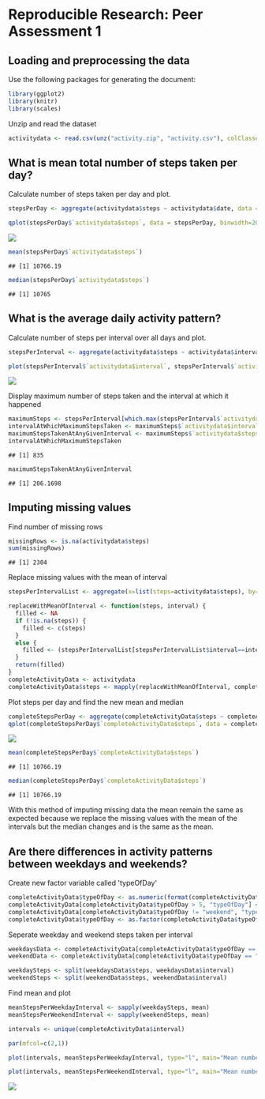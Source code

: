 # Reproducible Research: Peer Assessment 1


## Loading and preprocessing the data
Use the following packages for generating the document:


```r
library(ggplot2)
library(knitr)
library(scales)
```

Unzip and read the dataset

```r
activitydata <- read.csv(unz("activity.zip", "activity.csv"), colClasses = c("numeric", "Date", "numeric"))
```

## What is mean total number of steps taken per day?

Calculate number of steps taken per day and plot.

```r
stepsPerDay <- aggregate(activitydata$steps ~ activitydata$date, data = activitydata , FUN = sum, na.action = na.omit)

qplot(stepsPerDay$`activitydata$steps`, data = stepsPerDay, binwidth=2000, xlab = "Number of steps", ylab = "Count")
```

![](PA1_template_files/figure-html/unnamed-chunk-3-1.png) 

```r
mean(stepsPerDay$`activitydata$steps`)
```

```
## [1] 10766.19
```

```r
median(stepsPerDay$`activitydata$steps`)
```

```
## [1] 10765
```


## What is the average daily activity pattern?

Calculate number of steps per interval over all days and plot.


```r
stepsPerInterval <- aggregate(activitydata$steps ~ activitydata$interval, data = activitydata , FUN = mean, na.action = na.omit)

plot(stepsPerInterval$`activitydata$interval`, stepsPerInterval$`activitydata$steps`, type = "l", xlab = "Interval", ylab = "Mean number of steps")
```

![](PA1_template_files/figure-html/unnamed-chunk-4-1.png) 

Display maximum number of steps taken and the interval at which it happened

```r
maximumSteps <- stepsPerInterval[which.max(stepsPerInterval$`activitydata$steps`), ]
intervalAtWhichMaximumStepsTaken <- maximumSteps$`activitydata$interval`
maximumStepsTakenAtAnyGivenInterval <- maximumSteps$`activitydata$steps`
intervalAtWhichMaximumStepsTaken
```

```
## [1] 835
```

```r
maximumStepsTakenAtAnyGivenInterval
```

```
## [1] 206.1698
```

## Imputing missing values
Find number of missing rows

```r
missingRows <- is.na(activitydata$steps)
sum(missingRows)
```

```
## [1] 2304
```

Replace missing values with the mean of interval

```r
stepsPerIntervalList <- aggregate(x=list(steps=activitydata$steps), by=list(interval=activitydata$interval), FUN=mean, na.rm=TRUE)

replaceWithMeanOfInterval <- function(steps, interval) {
  filled <- NA
  if (!is.na(steps)) {
    filled <- c(steps)
  }
  else {
    filled <- (stepsPerIntervalList[stepsPerIntervalList$interval==interval, "steps"])
  }
  return(filled)
}
completeActivityData <- activitydata
completeActivityData$steps <- mapply(replaceWithMeanOfInterval, completeActivityData$steps, completeActivityData$interval)
```

Plot steps per day and find the new mean and median

```r
completeStepsPerDay <- aggregate(completeActivityData$steps ~ completeActivityData$date, data = completeActivityData , FUN = sum, na.action = na.omit)
qplot(completeStepsPerDay$`completeActivityData$steps`, data = completeStepsPerDay, binwidth=2000, xlab = "Number of steps", ylab = "Count")
```

![](PA1_template_files/figure-html/unnamed-chunk-8-1.png) 

```r
mean(completeStepsPerDay$`completeActivityData$steps`)
```

```
## [1] 10766.19
```

```r
median(completeStepsPerDay$`completeActivityData$steps`)
```

```
## [1] 10766.19
```

With this method of imputing missing data the mean remain the same as expected because we replace the missing values with the mean of the intervals but the median changes and is the same as the mean.

## Are there differences in activity patterns between weekdays and weekends?
Create new factor variable called 'typeOfDay'

```r
completeActivityData$typeOfDay <- as.numeric(format(completeActivityData$date, "%u"))
completeActivityData[completeActivityData$typeOfDay > 5, "typeOfDay"] <- "weekend"
completeActivityData[completeActivityData$typeOfDay != "weekend", "typeOfDay"] <- "weekday"
completeActivityData$typeOfDay <- as.factor(completeActivityData$typeOfDay)
```

Seperate weekday and weekend steps taken per interval 

```r
weekdaysData <- completeActivityData[completeActivityData$typeOfDay == "weekday", ]
weekendData <- completeActivityData[completeActivityData$typeOfDay == "weekend", ]

weekdaySteps <- split(weekdaysData$steps, weekdaysData$interval)
weekendSteps <- split(weekendData$steps, weekendData$interval)
```

Find mean and plot

```r
meanStepsPerWeekdayInterval <- sapply(weekdaySteps, mean)
meanStepsPerWeekendInterval <- sapply(weekendSteps, mean)

intervals <- unique(completeActivityData$interval)

par(mfcol=c(2,1))

plot(intervals, meanStepsPerWeekdayInterval, type="l", main="Mean number of steps per weekday interval", xlab="Interval", ylab="Number of steps", lwd=2)

plot(intervals, meanStepsPerWeekendInterval, type="l", main="Mean number of steps per weekend interval", xlab="Interval", ylab="Number of steps", lwd=2)
```

![](PA1_template_files/figure-html/unnamed-chunk-11-1.png) 

